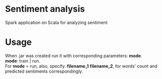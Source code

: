 # Sentiment analysis
Spark application on Scala for analyzing sentiment

# Usage
When .jar was created run it with corresponding parameters: **mode**. <br />
**mode**: train | run. <br />
For **mode** = run, also, specify: **filename_1** **filename_2**, for words' count and predicted sentiments correspondingly.
